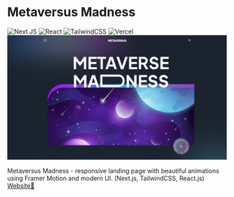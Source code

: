 # Metaversus Madness <img src="https://media3.giphy.com/media/kC4mPqTzMBPZ0bjACS/giphy.gif?cid=6c09b952b8afedr9wd15bozddmw02k30b9qns6irk7lvbmkk&ep=v1_internal_gif_by_id&rid=giphy.gif&ct=s" alt="" width="50"/>
![Next JS](https://img.shields.io/badge/Next-black?style=for-the-badge&logo=next.js&logoColor=white) ![React](https://img.shields.io/badge/react-%2320232a.svg?style=for-the-badge&logo=react&logoColor=%2361DAFB) ![TailwindCSS](https://img.shields.io/badge/tailwindcss-%2338B2AC.svg?style=for-the-badge&logo=tailwind-css&logoColor=white) ![Vercel](https://img.shields.io/badge/vercel-%23000000.svg?style=for-the-badge&logo=vercel&logoColor=white)
<img src="./prev-git.png" alt="" />

Metaversus Madness - responsive landing page with beautiful animations using Framer Motion and modern UI. (Next.js, TailwindCSS, React.js) [Website🍿](https://metaversuslanding.vercel.app)

